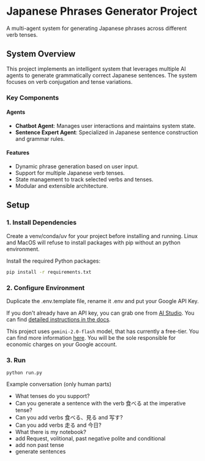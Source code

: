 # Japanese Phrases Generator Project

A multi-agent system for generating Japanese phrases across different verb tenses.

## System Overview
This project implements an intelligent system that leverages multiple AI agents to generate grammatically correct Japanese sentences. The system focuses on verb conjugation and tense variations.

### Key Components

#### Agents
- **Chatbot Agent**: Manages user interactions and maintains system state.
- **Sentence Expert Agent**: Specialized in Japanese sentence construction and grammar rules.

#### Features
- Dynamic phrase generation based on user input.
- Support for multiple Japanese verb tenses.
- State management to track selected verbs and tenses.
- Modular and extensible architecture.

## Setup

### 1. Install Dependencies

Create a venv/conda/uv for your project before installing and running.
Linux and MacOS will refuse to install packages with pip without an python environment.

Install the required Python packages:
```bash
pip install -r requirements.txt
```

### 2. Configure Environment
Duplicate the .env.template file, rename it .env and put your Google API Key.

If you don't already have an API key, you can grab one from [AI Studio](https://aistudio.google.com/app/apikey). You can find [detailed instructions in the docs](https://ai.google.dev/gemini-api/docs/api-key).

This project uses `gemini-2.0-flash` model, that has currently a free-tier. You can find more information [here](https://ai.google.dev/gemini-api/docs/rate-limits).
You will be the sole responsible for economic charges on your Google account.

### 3. Run
```shell
python run.py
```

Example conversation (only human parts)
- What tenses do you support?
- Can you generate a sentence with the verb 食べる at the imperative tense?
- Can you add verbs 食べる、見る and 写す?
- Can you add verbs 走る and 今日?
- What there is my notebook?
- add Request, volitional, past negative polite and conditional
- add non past tense
- generate sentences
